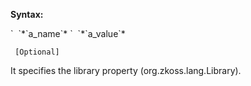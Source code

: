 **Syntax:**

<library-property>  
`  `<name>*`a_name`*</name>  
`  `<value>*`a_value`*</value>  
</library-property>

` [Optional]`

It specifies the library property
(<javadoc method="setProperty(java.lang.String, java.lang.String)">org.zkoss.lang.Library</javadoc>).


